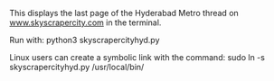 This displays the last page of the Hyderabad Metro thread on www.skyscrapercity.com in the terminal.

Run with:
    python3 skyscrapercityhyd.py

Linux users can create a symbolic link with the command:
    sudo ln -s skyscrapercityhyd.py /usr/local/bin/
